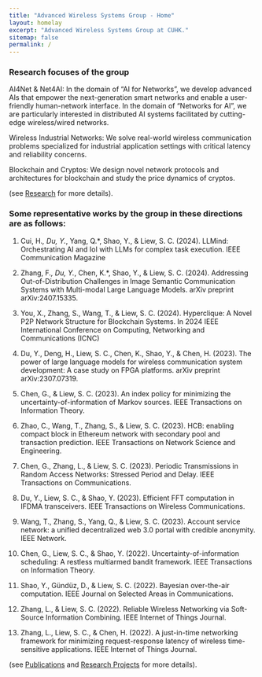 ```yaml
---
title: "Advanced Wireless Systems Group - Home"
layout: homelay
excerpt: "Advanced Wireless Systems Group at CUHK."
sitemap: false
permalink: /
---
```



<!-- Welcome to the Advanced Wireless Systems Group. Our group focuses on both experimental and theoretical aspects of research related to wireless communications and network systems. -->

### Research focuses of the group

AI4Net & Net4AI: In the domain of “AI for Networks”, we develop advanced AIs that empower the next-generation smart networks and enable a user-friendly human-network interface. In the domain of “Networks for AI”, we are particularly interested in distributed AI systems facilitated by cutting-edge wireless/wired networks.

Wireless Industrial Networks: We solve real-world wireless communication problems specialized for industrial application settings with critical latency and reliability concerns.

Blockchain and Cryptos: We design novel network protocols and architectures for blockchain and study the price dynamics of cryptos.

(see [Research](research.html) for more details).

### Some representative works by the group in these directions are as follows:

1. Cui, H.*, Du, Y.*, Yang, Q.*, Shao, Y., & Liew, S. C. (2024). LLMind: Orchestrating AI and IoI with LLMs for complex task execution. IEEE Communication Magazine

2. Zhang, F.*, Du, Y.*, Chen, K.*, Shao, Y., & Liew, S. C. (2024). Addressing Out-of-Distribution Challenges in Image Semantic Communication Systems with Multi-modal Large Language Models. arXiv preprint arXiv:2407.15335.

3. You, X., Zhang, S., Wang, T., & Liew, S. C. (2024). Hyperclique: A Novel P2P Network Structure for Blockchain Systems. In 2024 IEEE International Conference on Computing, Networking and Communications (ICNC) 

4. Du, Y., Deng, H., Liew, S. C., Chen, K., Shao, Y., & Chen, H. (2023). The power of large language models for wireless communication system development: A case study on FPGA platforms. arXiv preprint arXiv:2307.07319.

5. Chen, G., & Liew, S. C. (2023). An index policy for minimizing the uncertainty-of-information of Markov sources. IEEE Transactions on Information Theory.

6. Zhao, C., Wang, T., Zhang, S., & Liew, S. C. (2023). HCB: enabling compact block in Ethereum network with secondary pool and transaction prediction. IEEE Transactions on Network Science and Engineering.

7. Chen, G., Zhang, L., & Liew, S. C. (2023). Periodic Transmissions in Random Access Networks: Stressed Period and Delay. IEEE Transactions on Communications.

8. Du, Y., Liew, S. C., & Shao, Y. (2023). Efficient FFT computation in IFDMA transceivers. IEEE Transactions on Wireless Communications.

9. Wang, T., Zhang, S., Yang, Q., & Liew, S. C. (2023). Account service network: a unified decentralized web 3.0 portal with credible anonymity. IEEE Network.

10. Chen, G., Liew, S. C., & Shao, Y. (2022). Uncertainty-of-information scheduling: A restless multiarmed bandit framework. IEEE Transactions on Information Theory.

11. Shao, Y., Gündüz, D., & Liew, S. C. (2022). Bayesian over-the-air computation. IEEE Journal on Selected Areas in Communications.

12. Zhang, L., & Liew, S. C. (2022). Reliable Wireless Networking via Soft-Source Information Combining. IEEE Internet of Things Journal.

13. Zhang, L., Liew, S. C., & Chen, H. (2022). A just-in-time networking framework for minimizing request-response latency of wireless time-sensitive applications. IEEE Internet of Things Journal.


(see [Publications](publications.html) and [Research Projects](research.html) for more details).
